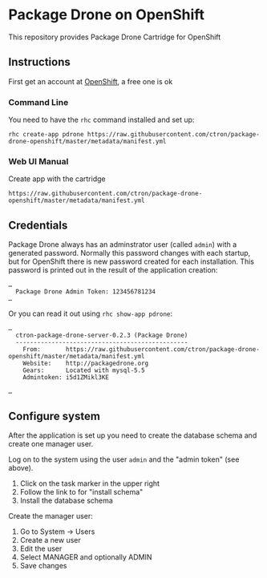 # Package Drone on OpenShift

This repository provides Package Drone Cartridge for OpenShift

## Instructions

First get an account at [OpenShift](https://openshift.redhat.com), a free one is ok

### Command Line

You need to have the `rhc` command installed and set up:

```
rhc create-app pdrone https://raw.githubusercontent.com/ctron/package-drone-openshift/master/metadata/manifest.yml
```

### Web UI Manual

Create app with the cartridge

```
https://raw.githubusercontent.com/ctron/package-drone-openshift/master/metadata/manifest.yml
```

## Credentials

Package Drone always has an adminstrator user (called `admin`) with a generated password. Normally this password changes with each startup, but for
OpenShift there is new password created for each installation. This password is printed out in the result of the application creation:

```
…
  Package Drone Admin Token: 123456781234
…
```

Or you can read it out using `rhc show-app pdrone`:

```
…
  ctron-package-drone-server-0.2.3 (Package Drone)
  ------------------------------------------------
    From:       https://raw.githubusercontent.com/ctron/package-drone-openshift/master/metadata/manifest.yml
    Website:    http://packagedrone.org
    Gears:      Located with mysql-5.5
    Admintoken: i5d1ZMikl3KE

…
```

## Configure system

After the application is set up you need to create the database schema and create one manager user.

Log on to the system using the user `admin` and the "admin token" (see above).

1. Click on the task marker in the upper right
2. Follow the link to for "install schema"
3. Install the database schema

Create the manager user:

1. Go to System -> Users
2. Create a new user
3. Edit the user
4. Select MANAGER and optionally ADMIN
5. Save changes



